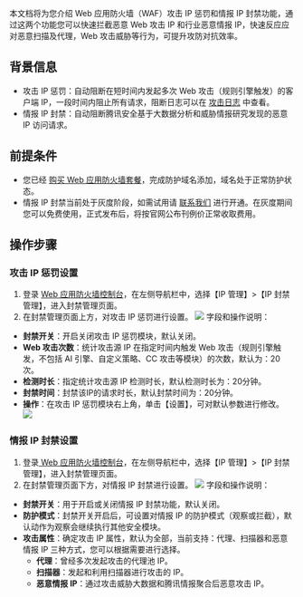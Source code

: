 
本文档将为您介绍 Web 应用防火墙（WAF）攻击 IP 惩罚和情报 IP 封禁功能，通过这两个功能您可以快速拦截恶意 Web 攻击 IP 和行业恶意情报 IP，快速反应应对恶意扫描及代理，Web 攻击威胁等行为，可提升攻防对抗效率。
## 背景信息
- 攻击 IP 惩罚：自动阻断在短时间内发起多次 Web 攻击（规则引擎触发）的客户端 IP，一段时间内阻止所有请求，阻断日志可以在 [攻击日志](https://cloud.tencent.com/document/product/627/50995) 中查看。
- 情报 IP 封禁：自动阻断腾讯安全基于大数据分析和威胁情报研究发现的恶意 IP 访问请求。

## 前提条件
- 您已经 [购买 Web 应用防火墙套餐](https://buy.cloud.tencent.com/buy/waf)，完成防护域名添加，域名处于正常防护状态。
- 情报 IP 封禁当前处于灰度阶段，如需试用请 [联系我们](https://cloud.tencent.com/act/event/connect-service) 进行开通。在灰度期间您可以免费使用，正式发布后，将按官网公布刊例价正常收取费用。

## 操作步骤
### 攻击 IP 惩罚设置
1. 登录 [Web 应用防火墙控制台](https://console.cloud.tencent.com/guanjia)，在左侧导航栏中，选择【IP 管理】>【IP 封禁管理】，进入封禁管理页面。
2. 在封禁管理页面上方，对攻击 IP 惩罚进行设置。
![](https://main.qcloudimg.com/raw/4c81cf6cd4bca6f6d63e49967b981002.png)
字段和操作说明：
 - **封禁开关**：开启关闭攻击 IP 惩罚模块，默认关闭。
 - **Web 攻击次数**：统计攻击源 IP 在指定时间内触发 Web 攻击（规则引擎触发，不包括 AI 引擎、自定义策略、CC 攻击等模块）的次数，默认为：20次。
 - **检测时长**：指定统计攻击源 IP 检测时长，默认检测时长为：20分钟。
 - **封禁时间**：封禁该IP的请求时长，默认封禁时间为：20分钟。
 - **操作**：在攻击 IP 惩罚模块右上角，单击【设置】，可对默认参数进行修改。
![](https://main.qcloudimg.com/raw/b58180ac2bbaac049bc4c23cbd15b9d7.png)

### 情报 IP 封禁设置
1. 登录[ Web 应用防火墙控制台](https://console.cloud.tencent.com/guanjia)，在左侧导航栏中，选择【IP 管理】>【IP 封禁管理】，进入封禁管理页面。
2. 在封禁管理页面下方，对情报 IP 封禁进行设置。
![](https://main.qcloudimg.com/raw/47e4a491530541c01443984261ae2135.png)
字段和操作说明：
 -  **封禁开关**：用于开启或关闭情报 IP 封禁功能，默认关闭。
 - **防护模式**：封禁开关开启后，可设置对情报 IP 的防护模式（观察或拦截），默认动作为观察会继续执行其他安全模块。
 - **攻击属性**：确定攻击 IP 属性，默认为全部，当前支持：代理、扫描器和恶意情报 IP 三种方式，您可以根据需要进行选择。
	 - **代理**：曾经多次发起攻击的代理池 IP。
	 - **扫描器**：发起和利用扫描器进行攻击的 IP。
	 - **恶意情报 IP**：通过攻击威胁大数据和腾讯情报聚合后恶意攻击 IP。
